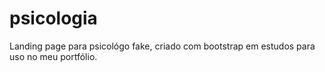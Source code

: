 # psicologia
Landing page para psicológo fake, criado com bootstrap em estudos para uso no meu portfólio.
